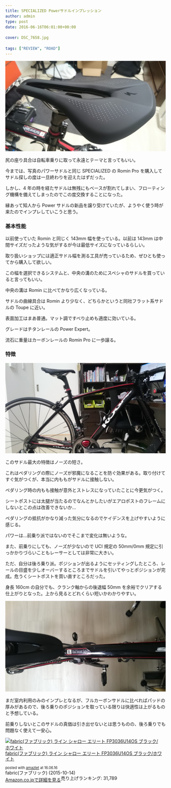 ```yaml
---
title: SPECIALIZED Powerサドルインプレッション
author: admin
type: post
date: 2016-06-16T06:01:00+00:00

cover: DSC_7658.jpg

tags: ["REVIEW", "ROAD"]
---
```


![image](./DSC_7658.jpg)

尻の座り具合は自転車乗りに取って永遠とテーマと言ってもいい。

今までは、写真のパワーサドルと同じ SPECIALIZED の Romin Pro を購入してサドル探しの度は一旦終わりを迎えたはずだった。

しかし、4 年の時を経たサドルは無残にもベースが割れてしまい、フローティング機構を備えてしまったのでこの度交換することになった。

縁あって知人から Power サドルの新品を譲り受けていたが、ようやく使う時が来たのでインプレしていこうと思う。

### 基本性能

以前使っていた Romin と同じく 143mm 幅を使っている。以前は 143mm は中間サイズだったような気がするが今は最低サイズになっているらしい。

取り扱いショップには適正サドル幅を測る工具が売っているため、ぜひとも使ってから購入して欲しい。

この幅を選択できるシステムと、中央の溝のためにスペシャのサドルを買っていると言ってもいい。

中央の溝は Romin に比べてかなり広くなっている。

サドルの曲線具合は Romin より少なく、どちらかというと同社フラット系サドルの Toupe に近い。

表面加工はまあ普通。マット調ですべり止めも適度に効いている。

グレードはチタンレールの Power Expert。

流石に重量はカーボンレールの Romin Pro に一歩譲る。

### 特徴

![image](./DSC_7644.jpg)

このサドル最大の特徴はノーズの短さ。

これはペダリングの際にノーズが邪魔になることを防ぐ効果がある。取り付けてすぐ気がつくが、本当に内ももがサドルに接触しない。

ペダリング時の内もも接触が意外とストレスになっていたことに今更気がつく。

シートポストには太腿が当たるのでなんとかしたいがエアロポストのフレームにしないとこの点は改善できないか…

ペダリングの抵抗がかなり減った気分になるのでケイデンスを上げやすいように感じる。

パワーは…前乗り派ではないのでそこまで変化は無いような。

また、前乗りにしても、ノーズが少ないので UCI 規定の 50mm/0mm 規定に引っかかりづらいこともレーサーとしては非常に大きい。

ただ、自分は後ろ乗り派。ポジションが出るようにセッティングしたところ、レールの目盛を少しオーバーするところまでサドルを引いてやっとポジションが完成。危うくシートポストを買い直すところだった。

身長 160cm の自分でも、クランク軸からの後退幅 50mm を余裕でクリアする仕上がりとなった。上から見るとどれくらい短いかわかりやすい。

![image](./DSC_7643.jpg)

まだ室内利用のみのインプレとなるが、フルカーボンサドルに比べればパッドの厚みがあるので、後ろ乗りのポジションを取っている限りは快適性は上がるものと予想している。

前乗りしないとこのサドルの真価は引き出せないとは思うものの、後ろ乗りでも問題なく使えて一安心。

<div class="amazlet-box" style="margin-bottom: 0px;">
  <div class="amazlet-image" style="float: left; margin: 0px 12px 1px 0px;">
    <a href="http://www.amazon.co.jp/exec/obidos/ASIN/B01564NZ42/gensobunya-22/ref=nosim/" name="amazletlink" target="_blank"><img alt="fabric(ファブリック) ライン シャロー エリート FP3036U14OS ブラック/ホワイト" src="https://images-fe.ssl-images-amazon.com/images/I/31ta6vgvjoL._SL160_.jpg" style="border: none;" /></a>
  </div>

  <div class="amazlet-info" style="line-height: 120%; margin-bottom: 10px;">
    <div class="amazlet-name" style="line-height: 120%; margin-bottom: 10px;">
<a href="http://www.amazon.co.jp/exec/obidos/ASIN/B01564NZ42/gensobunya-22/ref=nosim/" name="amazletlink" target="_blank">fabric(ファブリック) ライン シャロー エリート FP3036U14OS ブラック/ホワイト</a></p>

<div class="amazlet-powered-date" style="font-size: 80%; line-height: 120%; margin-top: 5px;">
  posted with <a href="http://www.amazlet.com/" target="_blank" title="amazlet">amazlet</a> at 16.06.16
</div>

<div class="amazlet-detail">
fabric(ファブリック) (2015-10-14)<br /> 売り上げランキング: 31,789

<div class="amazlet-sub-info" style="float: left;">
<div class="amazlet-link" style="margin-top: 5px;">
  <a href="http://www.amazon.co.jp/exec/obidos/ASIN/B01564NZ42/gensobunya-22/ref=nosim/" name="amazletlink" target="_blank">Amazon.co.jpで詳細を見る</a>
</div>

  </div>

  <div class="amazlet-footer" style="clear: left;">
  </div>
</div>
